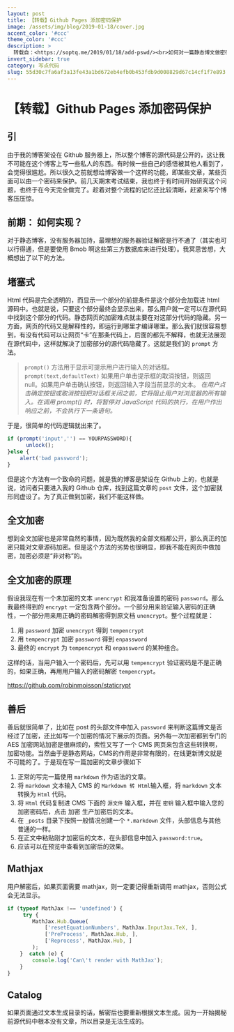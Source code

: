 ```yaml
---
layout: post
title: 【转载】Github Pages 添加密码保护
image: /assets/img/blog/2019-01-18/cover.jpg
accent_color: '#ccc'
theme_color: '#ccc'
description: >
  转载自：<https://soptq.me/2019/01/18/add-pswd/><br>如何对一篇静态博文做密码保护, 查看密码为 testpassword
invert_sidebar: true
category: 写点代码
slug: 55d30c7fa6af3a13fe43a1bd672eb4efb0b453fdb9d008829d67c14cf1f7e893
---
```


# 【转载】Github Pages 添加密码保护

## 引

由于我的博客架设在 Github 服务器上，所以整个博客的源代码是公开的，这让我不可能在这个博客上写一些私人的东西。有时候一些自己的感悟被其他人看到了，会觉得很尴尬。所以很久之前就想给博客做一个这样的功能，即某些文章，某些页面可以由一个密码来保护。前几天期末考试结束，我也终于有时间开始研究这个问题，也终于在今天完全做完了。趁着对整个流程的记忆还比较清晰，赶紧来写个博客压压惊。

## 前期： 如何实现？
对于静态博客，没有服务器加持，最理想的服务器验证解密是行不通了（其实也可以行得通，但是要使用 Bmob 啊这些第三方数据库来进行处理）。我冥思苦想，大概想出了以下的方法。

## 堵塞式
Html 代码是完全透明的，而显示一个部分的前提条件是这个部分会加载进 html 源码中。也就是说，只要这个部分最终会显示出来，那么用户就一定可以在源代码中找到这个部分的代码。静态网页的加密难点就主要在对这部分代码的隐藏。另一方面，网页的代码又是解释性的，即运行到哪里才编译哪里。那么我们就很容易想到，有没有代码可以让网页“卡”在那条代码上，后面的都先不解释，也就无法展现在源代码中，这样就解决了加密部分的源代码隐藏了。这就是我们的 `prompt` 方法。

> `prompt()` 方法用于显示可提示用户进行输入的对话框。
> `prompt(text,defaultText)`
> 如果用户单击提示框的取消按钮，则返回 null。如果用户单击确认按钮，则返回输入字段当前显示的文本。
> *在用户点击确定按钮或取消按钮把对话框关闭之前，它将阻止用户对浏览器的所有输入。在调用 prompt() 时，将暂停对 JavaScript 代码的执行，在用户作出响应之前，不会执行下一条语句。*

于是，很简单的代码逻辑就出来了。

~~~js
if (prompt('input','') == YOURPASSWORD){
	  unlock();
}else {
    alert('bad password');
}
~~~

但是这个方法有一个致命的问题，就是我的博客是架设在 Github 上的，也就是说，访问者只要进入我的 Github 仓库，找到这篇文章的 `post` 文件，这个加密就形同虚设了。为了真正做到加密，我们不能这样做。

## 全文加密

想到全文加密也是非常自然的事情，因为既然我的全部文档都公开，那么真正的加密只能对文章源码加密。但是这个方法的劣势也很明显，即我不能在网页中做加密，加密必须是“非对称”的。

## 全文加密的原理

假设我现在有一个未加密的文本 `unencrypt` 和我准备设置的密码 `password`。那么我最终得到的 `encrypt` 一定包含两个部分。一个部分用来验证输入密码的正确性，一个部分用来用正确的密码解密得到原文档 `unencrypt`。整个过程就是：

1. 用 `password` 加密 `unencrypt` 得到 `tempencrypt`
2. 用 `tempencrypt` 加密 `password` 得到 `enpassword`
3. 最终的 `encrypt` 为 `tempencrypt` 和 `enpassword` 的某种组合。

这样的话，当用户输入一个密码后，先可以用 `tempencrypt` 验证密码是不是正确的，如果正确，再用用户输入的密码解密 `tempencrypt`。

<https://github.com/robinmoisson/staticrypt>

## 善后

善后就很简单了，比如在 post 的头部文件中加入 `password` 来判断这篇博文是否经过了加密，还比如写一个加密的情况下展示的页面。另外每一次加密都到专门的 AES 加密网站加密是很麻烦的，索性又写了一个 CMS 网页来包含这些转换啊，加密功能。当然由于是静态网站，CMS的作用是非常有限的，在线更新博文就是不可能的了。于是现在写一篇加密的文章步骤如下

1. 正常的写完一篇使用 `markdown` 作为语法的文章。
2. 将 `markdown` 文本输入 CMS 的 `Markdown 转 Html`输入框，将 `markdown` 文本转换为 `Html` 代码。
3. 将 `Html` 代码复制进 CMS 下面的 `源文件` 输入框，并在 `密钥` 输入框中输入您的加密密码后，点击 加密 生产加密后的文本。
4. 在 `_posts` 目录下按照一般情况创建一个 `*.markdown` 文件，头部信息与其他普通的一样。
5. 在正文中粘贴刚才加密后的文本，在头部信息中加入 `password:true`。
6. 应该可以在预览中查看到加密后的效果。

## Mathjax

用户解密后，如果页面需要 mathjax，则一定要记得重新调用 mathjax，否则公式会无法显示。

~~~js
if (typeof MathJax !== 'undefined') {
     try {
        MathJax.Hub.Queue(
            ['resetEquationNumbers', MathJax.InputJax.TeX, ],
            ['PreProcess', MathJax.Hub, ],
            ['Reprocess', MathJax.Hub, ]
        );
    }  catch (e) {
        console.log('Can\'t render with MathJax');
    }
}
~~~

## Catalog

如果页面通过文本生成目录的话，解密后也要重新根据文本生成。因为一开始揭秘前源代码中根本没有文章，所以目录是无法生成的。